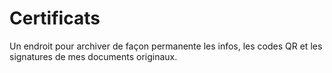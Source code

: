 # Certificats
Un endroit pour archiver de façon permanente les infos, les codes QR et les signatures de mes documents originaux.
